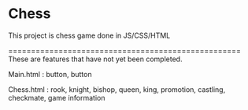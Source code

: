 # Chess
 
This project is chess game done in JS/CSS/HTML



===================================================
These are features that have not yet been completed.

Main.html
 : <SEttING> button, <HOW TO PLAY> button

Chess.html
 : rook, knight, bishop, queen, king, promotion, castling, checkmate, game information